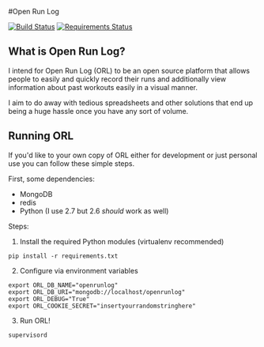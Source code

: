 #Open Run Log

[![Build Status](https://travis-ci.org/davidwilemski/openrunlog.png?branch=master)](https://travis-ci.org/davidwilemski/openrunlog) [![Requirements Status](https://requires.io/github/davidwilemski/openrunlog/requirements.png?branch=master)](https://requires.io/github/davidwilemski/openrunlog/requirements/?branch=master)


## What is Open Run Log?
I intend for Open Run Log (ORL) to be an open source platform 
that allows people to easily and quickly record their runs and additionally
view information about past workouts easily in a visual manner. 

I aim to do away with tedious spreadsheets and other solutions that end
up being a huge hassle once you have any sort of volume.

## Running ORL
If you'd like to your own copy of ORL either for development or just
personal use you can follow these simple steps.

First, some dependencies:

- MongoDB 
- redis
- Python (I use 2.7 but 2.6 *should* work as well)

Steps:

1) Install the required Python modules (virtualenv recommended)

`pip install -r requirements.txt`

2) Configure via environment variables

```
export ORL_DB_NAME="openrunlog"
export ORL_DB_URI="mongodb://localhost/openrunlog"
export ORL_DEBUG="True"
export ORL_COOKIE_SECRET="insertyourrandomstringhere"
```

3) Run ORL!

`supervisord`
